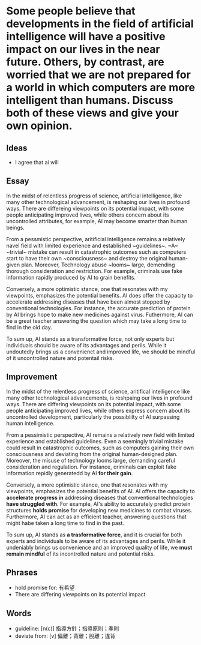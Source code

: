 # Some people believe that developments in the field of artificial intelligence will have a positive impact on our lives in the near future. Others, by contrast, are worried that we are not prepared for a world in which computers are more intelligent than humans. Discuss both of these views and give your own opinion.

## Ideas

- I agree that ai will

## Essay

In the midst of relentless progress of science, artificial intelligence, like many other technological advancement, is reshaping our lives in profound ways. There are differeing viewpoints on its potential impact, with some people anticipating improved lives, while others concern about its uncontrolled attributes, for example, AI may become smarter than human beings.

From a pessmistic perspective, aritificial intelligence remains a relatively navel field with limited experience and established ~guidelines~. ~A~ ~trivial~ mistake can result in catastrophic outcomes such as computers start to have their own ~consciousness~ and destroy the original human-given plan. Moreover, Technology abuse ~looms~ large, demending thorough consideration and restriction. For example, criminals use fake information rapidly produced by AI to grain benefits.

Conversely, a more optimistic stance, one that resonates with my viewpoints, emphasizes the potential benefits. AI does offer the capacity to accelerate addressing diseases that have been almost stopped by conventional technologies. For instance, the accurate prediction of protein by AI brings hope to make new medicines against virus. Futhermore, AI can be a great teacher answering the question which may take a long time to find in the old day.

To sum up, AI stands as a transformative force, not only experts but individuals should be aware of its advantages and perils. While it undoutedly brings us a convenienct and improved life, we should be mindful of it uncontrolled nature and potentail risks.

## Improvement

In the midst of the relentless progress of science, aritifical intelligence like many other technological advancements, is reshpaing our lives in profound ways. There are differing viewpoints on its potential impact, with some people anticipating improved lives, while others express concern about its uncontrolled development, particularly the possiblilty of AI surpassing human intelligence.

From a pessimistic perspective, AI remains a relatively new field with limited experience and established guidelines. Even a seemingly trivial mistake could result in catastrophic outcomes, such as computers gaining their own consciousness and deviating from the original human-designed plan. Moreover, the misuse of technology looms large, demanding careful consideration and regulation. For instance, criminals can exploit fake information repidly generatedd by AI **for their gain**.

Conversely, a more optimistic stance, one that resonates with my viewpoints, emphasizes the potential benefits of AI. AI offers the capacity to **accelerate progress in** addressing diseases that conventional technologies **have struggled with**. For example, AI's ability to accurately predict protein structures **holds promise** for developing new medicines to combat viruses. Furthermore, AI can act as an efficient teacher, answering questions that might habe taken a long time to find in the past.

To sum up, AI stands as **a trasformative force**, and it is crucial for both experts and individuals to be aware of its advantages and perils. While it undeniably brings us convenience and an improved quality of life, we **must remain mindful** of its incontrolled nature and potential risks.

## Phrases

- hold promise for: 有希望
- There are differing viewpoints on its potential impact

## Words

- guideline: [n(c)] 指導方針；指導原則；準則
- deviate from: [v] 偏離；背離；脫離；違背